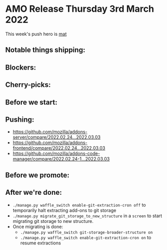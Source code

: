 # AMO Release Thursday 3rd March 2022

This week's push hero is [mat](https://github.com/diox)

## Notable things shipping:

## Blockers:

## Cherry-picks:

## Before we start:

## Pushing:

- https://github.com/mozilla/addons-server/compare/2022.02.24...2022.03.03
- https://github.com/mozilla/addons-frontend/compare/2022.02.24...2022.03.03
- https://github.com/mozilla/addons-code-manager/compare/2022.02.24-1...2022.03.03

## Before we promote:

## After we're done:
- `./manage.py waffle_switch enable-git-extraction-cron off` to temporarily halt extracting add-ons to git storage
- `./manage.py migrate_git_storage_to_new_structure` in a `screen` to start migrating git storage to new structure.
- Once migrating is done:
  - `./manage.py waffle_switch git-storage-broader-structure on`
  - `./manage.py waffle_switch enable-git-extraction-cron on` to resume extractions
